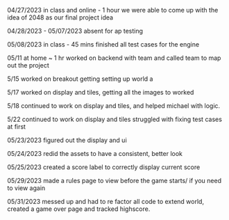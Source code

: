04/27/2023 in class and online - 1 hour
we were able to come up with the idea of 2048 as our final project idea

04/28/2023 - 05/07/2023 absent for ap testing

05/08/2023 in class - 45 mins
finished all test cases for the engine 

05/11 at home ~ 1 hr
worked on backend with team and called team to map out the project 

5/15 worked on breakout getting setting up world a

5/17 worked on display and tiles, getting all the images to worked

5/18 continued to work on display and tiles, and helped michael with logic.

5/22 continued to work on display and tiles struggled with fixing test cases at first

05/23/2023 figured out the display and ui 

05/24/2023 redid the assets to have a consistent, better look

05/25/2023 created a score label to correctly display current score

05/29/2023 made a rules page to view before the game starts/ if you need to view again

05/31/2023 messed up and had to re factor all code to extend world, created a game over page and tracked highscore.